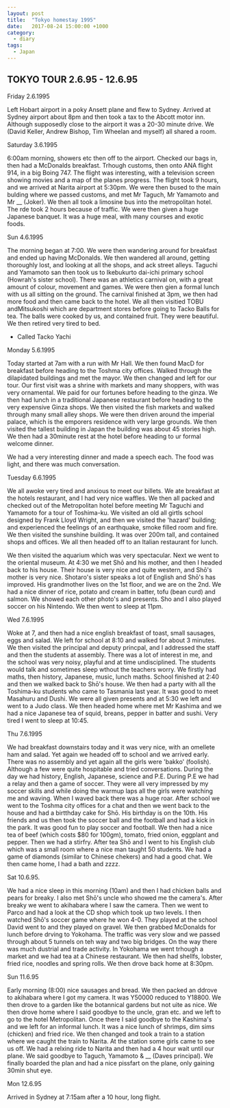 ```yaml
---
layout: post
title:  "Tokyo homestay 1995"
date:   2017-08-24 15:00:00 +1000
category:
  - diary
tags:
  - Japan
---
```


TOKYO TOUR 2.6.95 - 12.6.95
---------------------------

Friday 2.6.1995

Left Hobart airport in a poky Ansett plane and flew to Sydney. Arrived at Sydney airport about 8pm and then took a tax to the Abcott motor inn. Although supposedly close to the airport it was a 20-30 minute drive. We (David Keller, Andrew Bishop, Tim Wheelan and myself) all shared a room.

Saturday 3.6.1995

6:00am morning, showers etc then off to the airport. Checked our bags in, then had a McDonalds breakfast. Trhough customs, then onto ANA flight 914, in a big Boing 747. The flight was interesting, with a television screen showing movies and a map of the planes progress. The flight took 9 hours, and we arrived at Narita airport at 5:30pm. We were then bused to the main bulding where we passed customs, and met Mr Taguch, Mr Yamamoto and Mr __ (Joker). We then all took a limosine bus into the metropolitan hotel. The rde took 2 hours because of traffic. We were then given a huge Japanese banquet. It was a huge meal, with many courses and exotic foods.

Sun 4.6.1995

The morning began at 7:00. We were then wandering around for breakfast and ended up having McDonalds. We then wandered all around, getting thoroughly lost, and looking at all the shops, and ack street alleys. Taguchi and  Yamamoto san then took us to Ikebukurto dai-ichi primary school (Howrah's sister school). There was an athletics carnival on, with a great amount of colour, movement and games. We were then gien a formal lunch with us all sitting on the ground. The carnival finished at 3pm, we then had more food and then came back to the hotel. We all then visitied TOBU andMitsukoshi which are department stores before going to Tacko Balls for tea. The balls were cooked by us, and contained fruit. They were beautiful. We then retired very tired to bed. 
* Called Tacko Yachi

Monday 5.6.1995

Today started at 7am with a run with Mr Hall. We then found MacD for breakfast before heading to the Toshma city offices. Walked through the dilapidated buildings and met the mayor. We then changed and left for our tour. Our first visit was a shrine with markets and many shoppers, with was very ornamental. We paid for our fortunes before heading to the ginza. We then had lunch in a traditional Japanese restaurant before heading to the very expensive Ginza shops. We then visited the fish markets and walked through many small alley shops. We were then driven around the imperial palace, which is the emporers residence with very large grounds. We then visited the tallest building in Japan the building was about 45 stories high. We then had a 30minute rest at the hotel before heading to ur formal welcome dinner.

We had a very interesting dinner and made a speech each. The food was light, and there was much conversation.

Tuesday 6.6.1995

We all awoke very tired and anxious to meet our billets. We ate breakfast at the hotels restaurant, and I had very nice waffles. We then all packed and checked out of the Metropolitan hotel before meeting Mr Taguchi and Yamamoto for a tour of Toshima-ku. We visited an old all girtls school designed by Frank Lloyd Wright, and then we visited the 'hazard' building; and experienced the feelings of an earthquake, smoke filled room and fire. We then visited the sunshine building. It was over 200m tall, and contained shops and offices. We all then headed off to an Italian restaurant for  lunch.

We then visited the aquarium which was very spectacular. Next we went to the oriental museum. At 4:30 we met Shō and his mother, and then I headed back to his house. Their house is very nice and quite western, and Shō's mother is very nice. Shotaro's sister speaks a lot of English and Shō's has improved. His grandmother lives on the 1st floor, and we are on the 2nd. We had a nice dinner of rice, potato and cream in batter, tofu (bean curd) and salmon. We showed each other photo's and presents. Sho and I also played soccer on his Nintendo. We then went to sleep at 11pm.

Wed 7.6.1995

Woke at 7, and then had a nice english breakfast of toast, small sausages, eggs and salad. We left for school at 8:10 and walked for about 3 minutes. We then visited the principal and deputy princpal, and I addressed the staff and then the students at assembly. There was a lot of interest in me, and the school was very noisy, playful and at time undisciplined. The students would talk and sometimes sleep wthout the teachers worry. We firstly had maths, then history, Japanese, music, lunch maths. School finished at 2:40 and then we walked back to Shō's house. We then had a party with all the Toshima-ku students who came to Tasmania last year. It was good to meet Masahuru and Dushi. We were all given presents and at 5:30 we left and went to a Judo class. We then headed home where  met Mr Kashima and we had a nice Japanese tea of squid, breans, pepper in batter and sushi. Very tired I went to sleep at 10:45.

Thu 7.6.1995

We had breakfast downstairs today and it was very nice, with an omellete ham and salad. Yet again we headed off to school and we arrived early. There was no assembly and yet again all the girls were 'bakko' (foolish). Although a few were quite hospitable and tried conversations. During the day we had history, English, Japanese, science and P.E. During P.E we had a relay and then a game of soccer. They were all very impressed by my soccer skills and while doing the warmup laps all the girls were watching me and waving. When I waved back there was a huge roar. After school we went to the Toshma city offices for a chat and then we went back to the house and had a birtthday cake for Shō. His birthday is on the 10th. His friends and us then took the soccer ball and the football and had a kick in the park. It was good fun to play soccer and football. We then had a nice tea of beef (which costs $80 for 100gm), tomato, fried onion, eggplant and pepper. Then we had a stirfry. After tea Shō and I went to his English club which was a small room where a nice man taught 50 students. We had a game of diamonds (similar to Chinese chekers) and had a good chat. We then came home, I had a bath and zzzz.

Sat 10.6.95. 

We had a nice sleep in this morning (10am) and then I had chicken balls and pears for breaky. I also met Shō's uncle who showed me the camera's. After breaky we went to akihabara where I saw the camera. Then we went to Parco and had a look at the CD shop which took up two levels. I then watched Shō's soccer game where he won 4-0. They played at the school David went to and they played on gravel. We then grabbed McDonalds for lunch before drving to Yokohama. The traffic was very slow and we passed through about 5 tunnels on teh way and two big bridges. On the way there was much dustrial and trade activity. In Yokohama we went trhough a market and we had tea at a Chinese restaurant. We then had shellfs, lobster, fried rice, noodles and spring rolls. We then drove back home at 8:30pm.

Sun 11.6.95

Early morning (8:00) nice sausages and bread. We then packed an ddrove to akihabara where I got my camera. It was Y50000 reduced to Y18800. We then drove to a garden like the botannical gardens but not uite as nice. We then drove home where I said goodbye to the uncle, gran etc. and we left to go to the hotel Metropolitan. Once there I said goodbye to the Kashima's and we left for an informal lunch. It was a nice lunch of shrimps, dim sims (chicken) and fried rice. We then changed and took a train to a station where we caught the train to Narita. At the station some girls came to see us off. We had a relxing ride to Narita and then had a 4 hour wait until our plane. We said goodbye to Taguch, Yamamoto & __ (Daves principal). We finally boarded the plan and had a nice pissfart on the plane, only gaining 30min shut eye.

Mon 12.6.95

Arrived in Sydney at 7:15am after a 10 hour, long flight.
